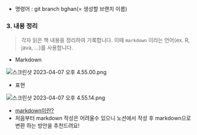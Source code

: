 - 명령어 : git branch bghan(= 생성할 브랜치 이름)

### 3. 내용 정리

> 각자 읽은 책 내용을 정리하여 기록합니다.
이때 `markdown` 이라는 언어(ex. R, java, …)를 사용합니다.
>

- Markdown

![스크린샷 2023-04-07 오후 4.55.00.png](https://s3-us-west-2.amazonaws.com/secure.notion-static.com/dd2ab756-0bd7-4c4f-8df0-9059977a3878/%E1%84%89%E1%85%B3%E1%84%8F%E1%85%B3%E1%84%85%E1%85%B5%E1%86%AB%E1%84%89%E1%85%A3%E1%86%BA_2023-04-07_%E1%84%8B%E1%85%A9%E1%84%92%E1%85%AE_4.55.00.png)

- 표현

![스크린샷 2023-04-07 오후 4.55.14.png](https://s3-us-west-2.amazonaws.com/secure.notion-static.com/f37e7030-5d66-47b3-a67a-7d6deed99038/%E1%84%89%E1%85%B3%E1%84%8F%E1%85%B3%E1%84%85%E1%85%B5%E1%86%AB%E1%84%89%E1%85%A3%E1%86%BA_2023-04-07_%E1%84%8B%E1%85%A9%E1%84%92%E1%85%AE_4.55.14.png)

- [markdown이란?](https://thisblogbusy.tistory.com/entry/%EB%A7%88%ED%81%AC%EB%8B%A4%EC%9A%B4Markdown-%EC%9D%B4%EB%9E%80)
- 처음부터 markdown 작성은 어려울수 있으니 노션에서 작성 후 markdown으로 변환 하는 방안을 추천드려요!
